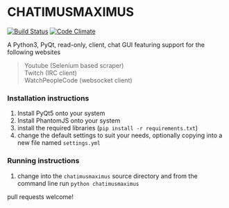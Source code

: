 # CHATIMUSMAXIMUS
[![Build Status](https://travis-ci.org/benhoff/CHATIMUSMAXIMUS.svg?branch=master)](https://travis-ci.org/benhoff/CHATIMUSMAXIMUS) [![Code Climate](https://codeclimate.com/github/benhoff/CHATIMUSMAXIMUS/badges/gpa.svg)](https://codeclimate.com/github/benhoff/CHATIMUSMAXIMUS)

A Python3, PyQt, read-only, client, chat GUI featuring support for the following websites
> Youtube          (Selenium based scraper)  
> Twitch           (IRC client)  
> WatchPeopleCode  (websocket client)  

### Installation instructions
1. Install PyQt5 onto your system
2. Install PhantomJS onto your system
2. install the required libraries (`pip install -r requirements.txt`)
3. change the default settings to suit your needs, optionally copying into a new file named `settings.yml`

### Running instructions
1. change into the `chatimusmaximus` source directory and from the command line run `python chatimusmaximus`

pull requests welcome!

